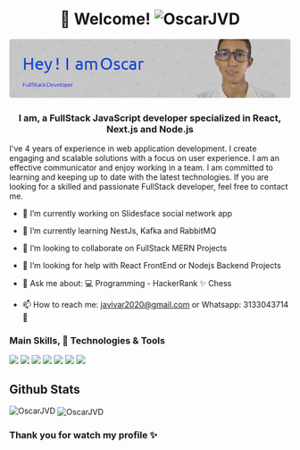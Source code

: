 <h1 align="center">👋 Welcome! <img src="https://komarev.com/ghpvc/?username=OscarJVD&label=Profile%20views&color=0e75b6&style=flat" alt="OscarJVD" /></h1>
<img src="https://github.com/OscarJVD/OscarJVD/blob/main/github-header-image%20(8).png?raw=true"/>
<h3 align="center">I am, a FullStack JavaScript developer specialized in React, Next.js and Node.js</h3>
I've 4 years of experience in web application development. I create engaging and scalable solutions with a focus on user experience. I am an effective communicator and enjoy working in a team. I am committed to learning and keeping up to date with the latest technologies. If you are looking for a skilled and passionate FullStack developer, feel free to contact me.

- 🔭 I’m currently working on Slidesface social network app
- 🌱 I’m currently learning NestJs, Kafka and RabbitMQ
- 👯 I’m looking to collaborate on FullStack MERN Projects
- 🤔 I’m looking for help with React FrontEnd or Nodejs Backend Projects 
- 💬 Ask me about:
💻 Programming - HackerRank
✨ Chess

- 📫 How to reach me: javivar2020@gmail.com or Whatsapp: 3133043714 🧩

### Main Skills, 🔧 Technologies & Tools
![](https://img.shields.io/badge/Framework-React-informational?style=flat&logo=react&logoColor=white&color=3bac3a)
![](https://img.shields.io/badge/Language-TypeScript-informational?style=flat&logo=typescript&logoColor=white&color=3bac3a)
![](https://img.shields.io/badge/Language-JavaScript-informational?style=flat&logo=javascript&logoColor=white&color=3bac3a)
![](https://img.shields.io/badge/Database-MongoDB-informational?style=flat&logo=mongodb&logoColor=white&color=3bac3a)
![](https://img.shields.io/badge/Shell-Bash-informational?style=flat&logo=gnu-bash&logoColor=white&color=inactive)
![](https://img.shields.io/badge/Tools-PostgreSQL-informational?style=flat&logo=postgresql&logoColor=white&color=informational)
![](https://img.shields.io/badge/Tools-Docker-informational?style=flat&logo=docker&logoColor=white&color=blue)

## Github Stats
<p><img align="left" src="https://github-readme-stats.vercel.app/api/top-langs?username=OscarJVD&show_icons=true&locale=en&layout=compact&theme=radical" alt="OscarJVD" /></p>
<p>&nbsp;<img align="center" src="https://github-readme-stats.vercel.app/api?username=OscarJVD&show_icons=true&locale=en&theme=radical" alt="OscarJVD" /></p>

### Thank you for watch my profile ✨

